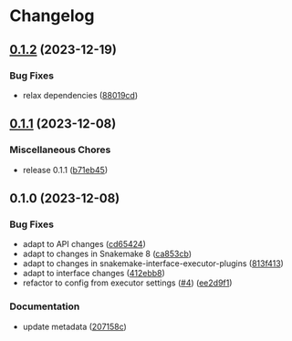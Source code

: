 # Changelog

## [0.1.2](https://github.com/snakemake/snakemake-executor-plugin-azure-batch/compare/v0.1.1...v0.1.2) (2023-12-19)


### Bug Fixes

* relax dependencies ([88019cd](https://github.com/snakemake/snakemake-executor-plugin-azure-batch/commit/88019cdafa07ada3788c7fcea402b5d599f4518e))

## [0.1.1](https://github.com/snakemake/snakemake-executor-plugin-azure-batch/compare/v0.1.0...v0.1.1) (2023-12-08)


### Miscellaneous Chores

* release 0.1.1 ([b71eb45](https://github.com/snakemake/snakemake-executor-plugin-azure-batch/commit/b71eb456238f36661a2e959295647c20f54e584e))

## 0.1.0 (2023-12-08)


### Bug Fixes

* adapt to API changes ([cd65424](https://github.com/snakemake/snakemake-executor-plugin-azure-batch/commit/cd65424ec8707333eb8647f066ba79d6ccd5fd8a))
* adapt to changes in Snakemake 8 ([ca853cb](https://github.com/snakemake/snakemake-executor-plugin-azure-batch/commit/ca853cb80529befcdc4e32c6969f297ad2d92edf))
* adapt to changes in snakemake-interface-executor-plugins ([813f413](https://github.com/snakemake/snakemake-executor-plugin-azure-batch/commit/813f4132c07dcdb978430b2ea4d290e76e09f7bd))
* adapt to interface changes ([412ebb8](https://github.com/snakemake/snakemake-executor-plugin-azure-batch/commit/412ebb807ed0dde8c2891674d4aa000d3a99e171))
* refactor to config from executor settings ([#4](https://github.com/snakemake/snakemake-executor-plugin-azure-batch/issues/4)) ([ee2d9f1](https://github.com/snakemake/snakemake-executor-plugin-azure-batch/commit/ee2d9f15ab59056d9d79b4be319ec7210d4ee5fc))


### Documentation

* update metadata ([207158c](https://github.com/snakemake/snakemake-executor-plugin-azure-batch/commit/207158c815f3402172e287712c15b26229f92ac5))

